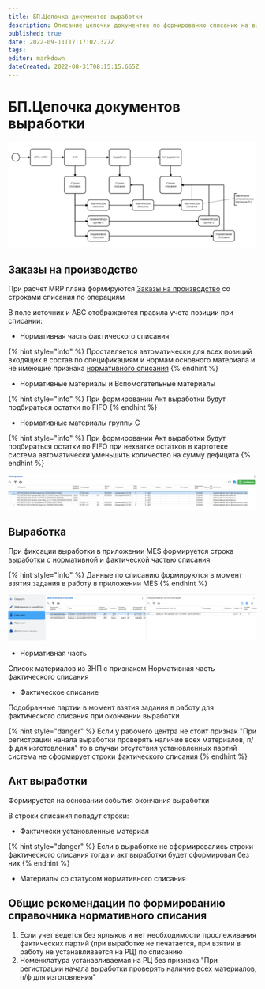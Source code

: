 ```yaml
---
title: БП.Цепочка документов выработки
description: Описание цепочки документов по формированию списанию на вырабатываемую продукцию
published: true
date: 2022-09-11T17:17:02.327Z
tags: 
editor: markdown
dateCreated: 2022-08-31T08:15:15.665Z
---
```


# БП.Цепочка документов выработки

![](<../../../assets/image (505).png>)

## Заказы на производство

При расчет MRP плана формируются [Заказы на производство](../../../upravlenie-proizvodstvom/mrp-planirovanie/zakazy-na-proizvodstvo-1.md) со строками списания по операциям

В поле источник и ABC отображаются правила учета позиции при списании:

* Нормативная часть фактического списания

{% hint style="info" %}
Проставляется автоматически для всех позиций входящих в состав по спецификациям и нормам основного материала и не имеющие признака [нормативного списания](../../../uchet/nsi-uchet/spravochnik-normativnogo-spisaniya.md)
{% endhint %}

* Нормативные материалы и Вспомогательные материалы

{% hint style="info" %}
При формировании Акт выработки будут подбираться остатки по FIFO
{% endhint %}

* Нормативные материалы группы С

{% hint style="info" %}
При формировании Акт выработки будут подбираться остатки по FIFO при нехватке остатков в картотеке система автоматически уменьшить количество на сумму дефицита
{% endhint %}

![](<../../../assets/image (993).png>)

## Выработка

При фиксации выработки в приложении MES формируется строка [выработки](../../../uchet/dokumenty-vyrabotki/vyrabotka/) с нормативной и фактической частью списания

{% hint style="info" %}
Данные по списанию формируются в момент взятия задания в работу в приложении MES
{% endhint %}

![](<../../../assets/image (721).png>)

* Нормативная часть

Список материалов из ЗНП с признаком Нормативная часть фактического списания

* Фактическое списание

Подобранные партии в момент взятия задания в работу для фактического списания при окончании выработки

{% hint style="danger" %}
Если у рабочего центра не стоит признак "При регистрации начала выработки проверять наличие всех материалов, п/ф для изготовления" то в случаи отсутствия установленных партий система не сформирует строки фактического списания
{% endhint %}

## Акт выработки

Формируется на основании события окончания выработки

В строки списания попадут строки:

* Фактически установленные материал

{% hint style="danger" %}
Если в выработке не сформировались строки фактического списания тогда и акт выработки будет сформирован без них
{% endhint %}

* Материалы со статусом нормативного списания

## Общие рекомендации по формированию справочника нормативного списания

1. Если учет ведется без ярлыков и нет необходимости прослеживания фактических партий (при выработке не печатается, при взятии в работу не устанавливается на РЦ) по списанию
2. Номенклатура устанавливаемая на РЦ без признака "При регистрации начала выработки проверять наличие всех материалов, п/ф для изготовления"
